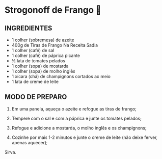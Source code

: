 # Strogonoff de Frango :chicken:

## INGREDIENTES

- 1 colher (sobremesa) de azeite
- 400g de Tiras de Frango Na Receita Sadia
- 1 colher (café) de sal
- 1 colher (café) de páprica picante
- ½ lata de tomates pelados
- 1 colher (sopa) de mostarda
- 1 colher (sopa) de molho inglês
- 1 xícara (chá) de champignons cortados ao meio
- 1 lata de creme de leite

## MODO DE PREPARO

1. Em uma panela, aqueça o azeite e refogue as tiras de frango;

2. Tempere com o sal e com a páprica e junte os tomates pelados;

3. Refogue e adicione a mostarda, o molho inglês e os champignons;

4. Cozinhe por mais 1-2 minutos e junte o creme de leite (não deixe ferver, apenas aquecer);

Sirva.


